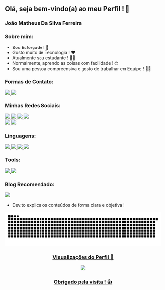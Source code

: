 ## Olá, seja bem-vindo(a) ao meu Perfil ! 👋
### João Matheus Da Silva Ferreira

### Sobre mim:

* Sou Esforçado ! 💪
* Gosto muito de Tecnologia ! ❤
* Atualmente sou estudante ! 👨‍🏫
* Normalmente, aprendo as coisas com facilidade ! 🤓
* Sou uma pessoa compreensiva e gosto de trabalhar em Equipe ! 🤜🤛

### Formas de Contato:
<div>
  <a href="mailto:joaomatheus11@gmail.com">
    <img src="https://img.shields.io/badge/Gmail-D14836?style=for-the-badge&logo=gmail&logoColor=white" />
  </a>
  
  <a href="https://wa.me/5511982687500">
    <img src="https://img.shields.io/badge/WhatsApp-25D366?style=for-the-badge&logo=whatsapp&logoColor=white" />
  </a>
</div>

### Minhas Redes Sociais:
<div>
  <a href="https://www.facebook.com/joao.matheus.104203">
    <img src="https://img.shields.io/badge/Facebook-1877F2?style=for-the-badge&logo=facebook&logoColor=white" />
  </a>

  <a href="https://www.instagram.com/joaomatheus_f">
    <img src="https://img.shields.io/badge/Instagram-E4405F?style=for-the-badge&logo=instagram&logoColor=white" />
  </a>

  <a href="https://www.linkedin.com/in/joao-matheus-a15366118">
    <img src="https://img.shields.io/badge/LinkedIn-0077B5?style=for-the-badge&logo=linkedin&logoColor=white" />
  </a>

  <a href="https://github.com/joao3872">
    <img src="https://img.shields.io/badge/GitHub-100000?style=for-the-badge&logo=github&logoColor=white" />
  </a>
</div>

<div>
  <a href="https://github.com/joao3872">
    <img height="180em" src="https://github-readme-stats.vercel.app/api?username=joao3872&theme=chartreuse-dark&show_icons=true" />
    <img height="180em" src="https://github-readme-stats.vercel.app/api/top-langs/?username=joao3872&layout=compact&langs_count=8&theme=chartreuse-dark" />
  </a>
</div>

### Linguagens:
<section>
  <a href="https://www.python.org/">
    <img src="https://img.shields.io/badge/Python-3776AB?style=for-the-badge&logo=python&logoColor=white" />
  </a>

  <a href="https://developer.mozilla.org/pt-BR/docs/Web/HTML">
    <img src="https://img.shields.io/badge/HTML5-E34F26?style=for-the-badge&logo=html5&logoColor=white" />
  </a>

  <a href="https://purecss.io/">
    <img src="https://img.shields.io/badge/CSS3-1572B6?style=for-the-badge&logo=css3&logoColor=white" />
  </a>

  <a href="https://www.javascript.com/">
    <img src="https://img.shields.io/badge/JavaScript-F7DF1E?style=for-the-badge&logo=javascript&logoColor=black" />
  </a>
</section>

### Tools:
<section>
  <a href="https://git-scm.com/">
    <img src="https://img.shields.io/badge/Git-F05032?style=for-the-badge&logo=git&logoColor=white" />
  </a>
  <a href="https://code.visualstudio.com/">
    <img src="https://img.shields.io/badge/Visual_Studio_Code-0078D4?style=for-the-badge&logo=visual%20studio%20code&logoColor=white" />
  </a>
</section>

### Blog Recomendado:
<a href="https://dev.to/">
  <img src="https://img.shields.io/badge/dev.to-0A0A0A?style=for-the-badge&logo=dev.to&logoColor=white" />
</a>

* Dev.to explica os conteúdos de forma clara e objetiva !

<section align="center">
  <a href="https://github.com/joao3872">

![Snake animation](https://github.com/joao3872/joao3872/blob/output/github-contribution-grid-snake.svg)

### Visualizações do Perfil 👀

  <img src="https://profile-counter.glitch.me/joao3872/count.svg" />

### Obrigado pela visita ! 👍
  </a>
</section>

